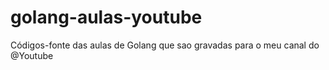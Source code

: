 # golang-aulas-youtube
Códigos-fonte das aulas de Golang que sao gravadas para o meu canal do @Youtube
